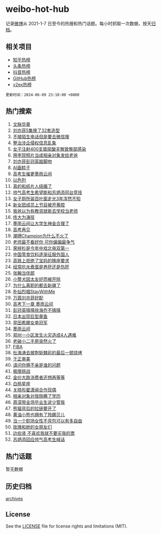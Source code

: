 # weibo-hot-hub

记录[微博](https://www.weibo.com)从 2021-1-7 日至今的热搜和热门话题。每小时抓取一次数据，按天[归档](archives)。

## 相关项目

- [知乎热榜](https://github.com/lonnyzhang423/zhihu-hot-hub)
- [头条热榜](https://github.com/lonnyzhang423/toutiao-hot-hub)
- [抖音热榜](https://github.com/lonnyzhang423/douyin-hot-hub)
- [GitHub热榜](https://github.com/lonnyzhang423/github-hot-hub)
- [v2ex热榜](https://github.com/lonnyzhang423/v2ex-hot-hub)


`更新时间：2024-06-09 23:10:00 +0800`

## 热门搜索

1. [文脉华章](https://m.weibo.cn/search?containerid=100103type%3D1%26t%3D10%26q%3D%23%E6%96%87%E8%84%89%E5%8D%8E%E7%AB%A0%23&stream_entry_id=51&isnewpage=1&extparam=seat%3D1%26filter_type%3Drealtimehot%26cate%3D10103%26q%3D%2523%25E6%2596%2587%25E8%2584%2589%25E5%258D%258E%25E7%25AB%25A0%2523%26pos%3D0%26dgr%3D0%26stream_entry_id%3D51%26c_type%3D51%26display_time%3D1717945798%26pre_seqid%3D171794579888603045117)
1. [刘亦菲5集换了32套造型](https://m.weibo.cn/search?containerid=100103type%3D1%26t%3D10%26q%3D%23%E5%88%98%E4%BA%A6%E8%8F%B25%E9%9B%86%E6%8D%A2%E4%BA%8632%E5%A5%97%E9%80%A0%E5%9E%8B%23&stream_entry_id=31&isnewpage=1&extparam=seat%3D1%26flag%3D2%26filter_type%3Drealtimehot%26band_rank%3D1%26lcate%3D5001%26c_type%3D31%26cate%3D5001%26q%3D%2523%25E5%2588%2598%25E4%25BA%25A6%25E8%258F%25B25%25E9%259B%2586%25E6%258D%25A2%25E4%25BA%258632%25E5%25A5%2597%25E9%2580%25A0%25E5%259E%258B%2523%26pos%3D0%26dgr%3D0%26stream_entry_id%3D31%26realpos%3D1%26display_time%3D1717945798%26pre_seqid%3D171794579888603045117)
1. [不接陌生电话但是要去微信搜](https://m.weibo.cn/search?containerid=100103type%3D1%26t%3D10%26q%3D%23%E4%B8%8D%E6%8E%A5%E9%99%8C%E7%94%9F%E7%94%B5%E8%AF%9D%E4%BD%86%E6%98%AF%E8%A6%81%E5%8E%BB%E5%BE%AE%E4%BF%A1%E6%90%9C%23&stream_entry_id=31&isnewpage=1&extparam=seat%3D1%26flag%3D0%26filter_type%3Drealtimehot%26band_rank%3D2%26lcate%3D5001%26c_type%3D31%26cate%3D5001%26q%3D%2523%25E4%25B8%258D%25E6%258E%25A5%25E9%2599%258C%25E7%2594%259F%25E7%2594%25B5%25E8%25AF%259D%25E4%25BD%2586%25E6%2598%25AF%25E8%25A6%2581%25E5%258E%25BB%25E5%25BE%25AE%25E4%25BF%25A1%25E6%2590%259C%2523%26pos%3D1%26dgr%3D0%26stream_entry_id%3D31%26realpos%3D2%26display_time%3D1717945798%26pre_seqid%3D171794579888603045117)
1. [整治涉企侵权信息乱象](https://m.weibo.cn/search?containerid=100103type%3D1%26t%3D10%26q%3D%23%E6%95%B4%E6%B2%BB%E6%B6%89%E4%BC%81%E4%BE%B5%E6%9D%83%E4%BF%A1%E6%81%AF%E4%B9%B1%E8%B1%A1%23&stream_entry_id=31&isnewpage=1&extparam=seat%3D1%26flag%3D1%26filter_type%3Drealtimehot%26band_rank%3D3%26lcate%3D5001%26c_type%3D31%26cate%3D5001%26q%3D%2523%25E6%2595%25B4%25E6%25B2%25BB%25E6%25B6%2589%25E4%25BC%2581%25E4%25BE%25B5%25E6%259D%2583%25E4%25BF%25A1%25E6%2581%25AF%25E4%25B9%25B1%25E8%25B1%25A1%2523%26pos%3D2%26dgr%3D0%26stream_entry_id%3D31%26realpos%3D3%26display_time%3D1717945798%26pre_seqid%3D171794579888603045117)
1. [女子注射400支玻尿酸丰臀致臀部感染](https://m.weibo.cn/search?containerid=100103type%3D1%26t%3D10%26q%3D%23%E5%A5%B3%E5%AD%90%E6%B3%A8%E5%B0%84400%E6%94%AF%E7%8E%BB%E5%B0%BF%E9%85%B8%E4%B8%B0%E8%87%80%E8%87%B4%E8%87%80%E9%83%A8%E6%84%9F%E6%9F%93%23&stream_entry_id=31&isnewpage=1&extparam=seat%3D1%26flag%3D1%26filter_type%3Drealtimehot%26band_rank%3D4%26lcate%3D5001%26c_type%3D31%26cate%3D5001%26q%3D%2523%25E5%25A5%25B3%25E5%25AD%2590%25E6%25B3%25A8%25E5%25B0%2584400%25E6%2594%25AF%25E7%258E%25BB%25E5%25B0%25BF%25E9%2585%25B8%25E4%25B8%25B0%25E8%2587%2580%25E8%2587%25B4%25E8%2587%2580%25E9%2583%25A8%25E6%2584%259F%25E6%259F%2593%2523%26pos%3D3%26dgr%3D0%26stream_entry_id%3D31%26realpos%3D4%26display_time%3D1717945798%26pre_seqid%3D171794579888603045117)
1. [用李现照片当成相亲对象发给老爸](https://m.weibo.cn/search?containerid=100103type%3D1%26t%3D10%26q%3D%23%E7%94%A8%E6%9D%8E%E7%8E%B0%E7%85%A7%E7%89%87%E5%BD%93%E6%88%90%E7%9B%B8%E4%BA%B2%E5%AF%B9%E8%B1%A1%E5%8F%91%E7%BB%99%E8%80%81%E7%88%B8%23&stream_entry_id=31&isnewpage=1&extparam=seat%3D1%26flag%3D1%26filter_type%3Drealtimehot%26band_rank%3D5%26lcate%3D5001%26c_type%3D31%26cate%3D5001%26q%3D%2523%25E7%2594%25A8%25E6%259D%258E%25E7%258E%25B0%25E7%2585%25A7%25E7%2589%2587%25E5%25BD%2593%25E6%2588%2590%25E7%259B%25B8%25E4%25BA%25B2%25E5%25AF%25B9%25E8%25B1%25A1%25E5%258F%2591%25E7%25BB%2599%25E8%2580%2581%25E7%2588%25B8%2523%26pos%3D4%26dgr%3D0%26stream_entry_id%3D31%26realpos%3D5%26display_time%3D1717945798%26pre_seqid%3D171794579888603045117)
1. [刘亦菲彭冠英踮脚吻](https://m.weibo.cn/search?containerid=100103type%3D1%26t%3D10%26q%3D%23%E5%88%98%E4%BA%A6%E8%8F%B2%E5%BD%AD%E5%86%A0%E8%8B%B1%E8%B8%AE%E8%84%9A%E5%90%BB%23&stream_entry_id=31&isnewpage=1&extparam=seat%3D1%26flag%3D1%26filter_type%3Drealtimehot%26band_rank%3D6%26lcate%3D5001%26c_type%3D31%26cate%3D5001%26q%3D%2523%25E5%2588%2598%25E4%25BA%25A6%25E8%258F%25B2%25E5%25BD%25AD%25E5%2586%25A0%25E8%258B%25B1%25E8%25B8%25AE%25E8%2584%259A%25E5%2590%25BB%2523%26pos%3D5%26dgr%3D0%26stream_entry_id%3D31%26realpos%3D6%26display_time%3D1717945798%26pre_seqid%3D171794579888603045117)
1. [AI画粽子](https://m.weibo.cn/search?containerid=100103type%3D1%26t%3D10%26q%3D%23AI%E7%94%BB%E7%B2%BD%E5%AD%90%23&stream_entry_id=31&isnewpage=1&extparam=seat%3D1%26filter_type%3Drealtimehot%26band_rank%3D7%26is_ad_pos%3D1%26lcate%3D5001%26c_type%3D31%26cate%3D5001%26q%3D%2523AI%25E7%2594%25BB%25E7%25B2%25BD%25E5%25AD%2590%2523%26pos%3D6%26adid%3D241229%26stream_entry_id%3D31%26dgr%3D0%26display_time%3D1717945798%26pre_seqid%3D171794579888603045117)
1. [高考生催更墨雨云间](https://m.weibo.cn/search?containerid=100103type%3D1%26t%3D10%26q%3D%23%E9%AB%98%E8%80%83%E7%94%9F%E5%82%AC%E6%9B%B4%E5%A2%A8%E9%9B%A8%E4%BA%91%E9%97%B4%23&stream_entry_id=31&isnewpage=1&extparam=seat%3D1%26flag%3D1%26filter_type%3Drealtimehot%26band_rank%3D7%26lcate%3D5001%26c_type%3D31%26cate%3D5001%26q%3D%2523%25E9%25AB%2598%25E8%2580%2583%25E7%2594%259F%25E5%2582%25AC%25E6%259B%25B4%25E5%25A2%25A8%25E9%259B%25A8%25E4%25BA%2591%25E9%2597%25B4%2523%26pos%3D7%26dgr%3D0%26stream_entry_id%3D31%26realpos%3D7%26display_time%3D1717945798%26pre_seqid%3D171794579888603045117)
1. [以色列](https://m.weibo.cn/search?containerid=100103type%3D1%26t%3D10%26q%3D%E4%BB%A5%E8%89%B2%E5%88%97&stream_entry_id=31&isnewpage=1&extparam=seat%3D1%26flag%3D2%26filter_type%3Drealtimehot%26band_rank%3D8%26lcate%3D5001%26c_type%3D31%26cate%3D5001%26q%3D%25E4%25BB%25A5%25E8%2589%25B2%25E5%2588%2597%26pos%3D8%26dgr%3D0%26stream_entry_id%3D31%26realpos%3D8%26display_time%3D1717945798%26pre_seqid%3D171794579888603045117)
1. [真的和纸片人结婚了](https://m.weibo.cn/search?containerid=100103type%3D1%26t%3D10%26q%3D%23%E7%9C%9F%E7%9A%84%E5%92%8C%E7%BA%B8%E7%89%87%E4%BA%BA%E7%BB%93%E5%A9%9A%E4%BA%86%23&stream_entry_id=31&isnewpage=1&extparam=seat%3D1%26flag%3D0%26filter_type%3Drealtimehot%26band_rank%3D9%26lcate%3D5001%26c_type%3D31%26cate%3D5001%26q%3D%2523%25E7%259C%259F%25E7%259A%2584%25E5%2592%258C%25E7%25BA%25B8%25E7%2589%2587%25E4%25BA%25BA%25E7%25BB%2593%25E5%25A9%259A%25E4%25BA%2586%2523%26pos%3D9%26dgr%3D0%26stream_entry_id%3D31%26realpos%3D9%26display_time%3D1717945798%26pre_seqid%3D171794579888603045117)
1. [帅气高考生希望能和苏炳添同台竞技](https://m.weibo.cn/search?containerid=100103type%3D1%26t%3D10%26q%3D%23%E5%B8%85%E6%B0%94%E9%AB%98%E8%80%83%E7%94%9F%E5%B8%8C%E6%9C%9B%E8%83%BD%E5%92%8C%E8%8B%8F%E7%82%B3%E6%B7%BB%E5%90%8C%E5%8F%B0%E7%AB%9E%E6%8A%80%23&stream_entry_id=31&isnewpage=1&extparam=seat%3D1%26flag%3D32768%26filter_type%3Drealtimehot%26band_rank%3D10%26lcate%3D5001%26c_type%3D31%26cate%3D5001%26q%3D%2523%25E5%25B8%2585%25E6%25B0%2594%25E9%25AB%2598%25E8%2580%2583%25E7%2594%259F%25E5%25B8%258C%25E6%259C%259B%25E8%2583%25BD%25E5%2592%258C%25E8%258B%258F%25E7%2582%25B3%25E6%25B7%25BB%25E5%2590%258C%25E5%258F%25B0%25E7%25AB%259E%25E6%258A%2580%2523%26pos%3D10%26dgr%3D0%26stream_entry_id%3D31%26realpos%3D10%26display_time%3D1717945798%26pre_seqid%3D171794579888603045117)
1. [女子厕所装百叶窗走光3年浑然不知](https://m.weibo.cn/search?containerid=100103type%3D1%26t%3D10%26q%3D%23%E5%A5%B3%E5%AD%90%E5%8E%95%E6%89%80%E8%A3%85%E7%99%BE%E5%8F%B6%E7%AA%97%E8%B5%B0%E5%85%893%E5%B9%B4%E6%B5%91%E7%84%B6%E4%B8%8D%E7%9F%A5%23&stream_entry_id=31&isnewpage=1&extparam=seat%3D1%26flag%3D1%26filter_type%3Drealtimehot%26band_rank%3D11%26lcate%3D5001%26c_type%3D31%26cate%3D5001%26q%3D%2523%25E5%25A5%25B3%25E5%25AD%2590%25E5%258E%2595%25E6%2589%2580%25E8%25A3%2585%25E7%2599%25BE%25E5%258F%25B6%25E7%25AA%2597%25E8%25B5%25B0%25E5%2585%25893%25E5%25B9%25B4%25E6%25B5%2591%25E7%2584%25B6%25E4%25B8%258D%25E7%259F%25A5%2523%26pos%3D11%26dgr%3D0%26stream_entry_id%3D31%26realpos%3D11%26display_time%3D1717945798%26pre_seqid%3D171794579888603045117)
1. [新女团成员上节目被开黄腔](https://m.weibo.cn/search?containerid=100103type%3D1%26t%3D10%26q%3D%E6%96%B0%E5%A5%B3%E5%9B%A2%E6%88%90%E5%91%98%E4%B8%8A%E8%8A%82%E7%9B%AE%E8%A2%AB%E5%BC%80%E9%BB%84%E8%85%94&stream_entry_id=31&isnewpage=1&extparam=seat%3D1%26flag%3D2%26filter_type%3Drealtimehot%26band_rank%3D12%26lcate%3D5001%26c_type%3D31%26cate%3D5001%26q%3D%25E6%2596%25B0%25E5%25A5%25B3%25E5%259B%25A2%25E6%2588%2590%25E5%2591%2598%25E4%25B8%258A%25E8%258A%2582%25E7%259B%25AE%25E8%25A2%25AB%25E5%25BC%2580%25E9%25BB%2584%25E8%2585%2594%26pos%3D12%26dgr%3D0%26stream_entry_id%3D31%26realpos%3D12%26display_time%3D1717945798%26pre_seqid%3D171794579888603045117)
1. [我爸以为有教资就能去学校当老师](https://m.weibo.cn/search?containerid=100103type%3D1%26t%3D10%26q%3D%23%E6%88%91%E7%88%B8%E4%BB%A5%E4%B8%BA%E6%9C%89%E6%95%99%E8%B5%84%E5%B0%B1%E8%83%BD%E5%8E%BB%E5%AD%A6%E6%A0%A1%E5%BD%93%E8%80%81%E5%B8%88%23&stream_entry_id=31&isnewpage=1&extparam=seat%3D1%26flag%3D2%26filter_type%3Drealtimehot%26band_rank%3D13%26lcate%3D5001%26c_type%3D31%26cate%3D5001%26q%3D%2523%25E6%2588%2591%25E7%2588%25B8%25E4%25BB%25A5%25E4%25B8%25BA%25E6%259C%2589%25E6%2595%2599%25E8%25B5%2584%25E5%25B0%25B1%25E8%2583%25BD%25E5%258E%25BB%25E5%25AD%25A6%25E6%25A0%25A1%25E5%25BD%2593%25E8%2580%2581%25E5%25B8%2588%2523%26pos%3D13%26dgr%3D0%26stream_entry_id%3D31%26realpos%3D13%26display_time%3D1717945798%26pre_seqid%3D171794579888603045117)
1. [佟大为演技](https://m.weibo.cn/search?containerid=100103type%3D1%26t%3D10%26q%3D%E4%BD%9F%E5%A4%A7%E4%B8%BA%E6%BC%94%E6%8A%80&stream_entry_id=31&isnewpage=1&extparam=seat%3D1%26flag%3D1%26filter_type%3Drealtimehot%26band_rank%3D14%26lcate%3D5001%26c_type%3D31%26cate%3D5001%26q%3D%25E4%25BD%259F%25E5%25A4%25A7%25E4%25B8%25BA%25E6%25BC%2594%25E6%258A%2580%26pos%3D14%26dgr%3D0%26stream_entry_id%3D31%26realpos%3D14%26display_time%3D1717945798%26pre_seqid%3D171794579888603045117)
1. [墨雨云间让大学生神金合理了](https://m.weibo.cn/search?containerid=100103type%3D1%26t%3D10%26q%3D%23%E5%A2%A8%E9%9B%A8%E4%BA%91%E9%97%B4%E8%AE%A9%E5%A4%A7%E5%AD%A6%E7%94%9F%E7%A5%9E%E9%87%91%E5%90%88%E7%90%86%E4%BA%86%23&stream_entry_id=31&isnewpage=1&extparam=seat%3D1%26flag%3D0%26filter_type%3Drealtimehot%26band_rank%3D15%26lcate%3D5001%26c_type%3D31%26cate%3D5001%26q%3D%2523%25E5%25A2%25A8%25E9%259B%25A8%25E4%25BA%2591%25E9%2597%25B4%25E8%25AE%25A9%25E5%25A4%25A7%25E5%25AD%25A6%25E7%2594%259F%25E7%25A5%259E%25E9%2587%2591%25E5%2590%2588%25E7%2590%2586%25E4%25BA%2586%2523%26pos%3D15%26dgr%3D0%26stream_entry_id%3D31%26realpos%3D15%26display_time%3D1717945798%26pre_seqid%3D171794579888603045117)
1. [高考再见](https://m.weibo.cn/search?containerid=100103type%3D1%26t%3D10%26q%3D%23%E9%AB%98%E8%80%83%E5%86%8D%E8%A7%81%23&stream_entry_id=31&isnewpage=1&extparam=seat%3D1%26flag%3D0%26filter_type%3Drealtimehot%26band_rank%3D16%26lcate%3D5001%26c_type%3D31%26cate%3D5001%26q%3D%2523%25E9%25AB%2598%25E8%2580%2583%25E5%2586%258D%25E8%25A7%2581%2523%26pos%3D16%26dgr%3D0%26stream_entry_id%3D31%26realpos%3D16%26display_time%3D1717945798%26pre_seqid%3D171794579888603045117)
1. [潮牌Champion为什么不火了](https://m.weibo.cn/search?containerid=100103type%3D1%26t%3D10%26q%3D%23%E6%BD%AE%E7%89%8CChampion%E4%B8%BA%E4%BB%80%E4%B9%88%E4%B8%8D%E7%81%AB%E4%BA%86%23&stream_entry_id=31&isnewpage=1&extparam=seat%3D1%26flag%3D0%26filter_type%3Drealtimehot%26band_rank%3D17%26lcate%3D5001%26c_type%3D31%26cate%3D5001%26q%3D%2523%25E6%25BD%25AE%25E7%2589%258CChampion%25E4%25B8%25BA%25E4%25BB%2580%25E4%25B9%2588%25E4%25B8%258D%25E7%2581%25AB%25E4%25BA%2586%2523%26pos%3D17%26dgr%3D0%26stream_entry_id%3D31%26realpos%3D17%26display_time%3D1717945798%26pre_seqid%3D171794579888603045117)
1. [老师最不看好你 可你偏偏最争气](https://m.weibo.cn/search?containerid=100103type%3D1%26t%3D10%26q%3D%E8%80%81%E5%B8%88%E6%9C%80%E4%B8%8D%E7%9C%8B%E5%A5%BD%E4%BD%A0+%E5%8F%AF%E4%BD%A0%E5%81%8F%E5%81%8F%E6%9C%80%E4%BA%89%E6%B0%94&stream_entry_id=31&isnewpage=1&extparam=seat%3D1%26flag%3D0%26filter_type%3Drealtimehot%26band_rank%3D18%26lcate%3D5001%26c_type%3D31%26cate%3D5001%26q%3D%25E8%2580%2581%25E5%25B8%2588%25E6%259C%2580%25E4%25B8%258D%25E7%259C%258B%25E5%25A5%25BD%25E4%25BD%25A0%2520%25E5%258F%25AF%25E4%25BD%25A0%25E5%2581%258F%25E5%2581%258F%25E6%259C%2580%25E4%25BA%2589%25E6%25B0%2594%26pos%3D18%26dgr%3D0%26stream_entry_id%3D31%26realpos%3D18%26display_time%3D1717945798%26pre_seqid%3D171794579888603045117)
1. [荣梓杉是今年中戏北电双第一](https://m.weibo.cn/search?containerid=100103type%3D1%26t%3D10%26q%3D%23%E8%8D%A3%E6%A2%93%E6%9D%89%E6%98%AF%E4%BB%8A%E5%B9%B4%E4%B8%AD%E6%88%8F%E5%8C%97%E7%94%B5%E5%8F%8C%E7%AC%AC%E4%B8%80%23&stream_entry_id=31&isnewpage=1&extparam=seat%3D1%26flag%3D2%26filter_type%3Drealtimehot%26band_rank%3D19%26lcate%3D5001%26c_type%3D31%26cate%3D5001%26q%3D%2523%25E8%258D%25A3%25E6%25A2%2593%25E6%259D%2589%25E6%2598%25AF%25E4%25BB%258A%25E5%25B9%25B4%25E4%25B8%25AD%25E6%2588%258F%25E5%258C%2597%25E7%2594%25B5%25E5%258F%258C%25E7%25AC%25AC%25E4%25B8%2580%2523%26pos%3D19%26dgr%3D0%26stream_entry_id%3D31%26realpos%3D19%26display_time%3D1717945798%26pre_seqid%3D171794579888603045117)
1. [中国零食饮料逐渐征服外国人](https://m.weibo.cn/search?containerid=100103type%3D1%26t%3D10%26q%3D%E4%B8%AD%E5%9B%BD%E9%9B%B6%E9%A3%9F%E9%A5%AE%E6%96%99%E9%80%90%E6%B8%90%E5%BE%81%E6%9C%8D%E5%A4%96%E5%9B%BD%E4%BA%BA&stream_entry_id=31&isnewpage=1&extparam=seat%3D1%26flag%3D1%26filter_type%3Drealtimehot%26band_rank%3D20%26lcate%3D5001%26c_type%3D31%26cate%3D5001%26q%3D%25E4%25B8%25AD%25E5%259B%25BD%25E9%259B%25B6%25E9%25A3%259F%25E9%25A5%25AE%25E6%2596%2599%25E9%2580%2590%25E6%25B8%2590%25E5%25BE%2581%25E6%259C%258D%25E5%25A4%2596%25E5%259B%25BD%25E4%25BA%25BA%26pos%3D20%26dgr%3D0%26stream_entry_id%3D31%26realpos%3D20%26display_time%3D1717945798%26pre_seqid%3D171794579888603045117)
1. [高铁上拒绝了宝妈的换座要求](https://m.weibo.cn/search?containerid=100103type%3D1%26t%3D10%26q%3D%23%E9%AB%98%E9%93%81%E4%B8%8A%E6%8B%92%E7%BB%9D%E4%BA%86%E5%AE%9D%E5%A6%88%E7%9A%84%E6%8D%A2%E5%BA%A7%E8%A6%81%E6%B1%82%23&stream_entry_id=31&isnewpage=1&extparam=seat%3D1%26flag%3D0%26filter_type%3Drealtimehot%26band_rank%3D21%26lcate%3D5001%26c_type%3D31%26cate%3D5001%26q%3D%2523%25E9%25AB%2598%25E9%2593%2581%25E4%25B8%258A%25E6%258B%2592%25E7%25BB%259D%25E4%25BA%2586%25E5%25AE%259D%25E5%25A6%2588%25E7%259A%2584%25E6%258D%25A2%25E5%25BA%25A7%25E8%25A6%2581%25E6%25B1%2582%2523%26pos%3D21%26dgr%3D0%26stream_entry_id%3D31%26realpos%3D21%26display_time%3D1717945798%26pre_seqid%3D171794579888603045117)
1. [经常吃水煮蛋是养肝还是伤肝](https://m.weibo.cn/search?containerid=100103type%3D1%26t%3D10%26q%3D%23%E7%BB%8F%E5%B8%B8%E5%90%83%E6%B0%B4%E7%85%AE%E8%9B%8B%E6%98%AF%E5%85%BB%E8%82%9D%E8%BF%98%E6%98%AF%E4%BC%A4%E8%82%9D%23&stream_entry_id=31&isnewpage=1&extparam=seat%3D1%26flag%3D1%26filter_type%3Drealtimehot%26band_rank%3D22%26lcate%3D5001%26c_type%3D31%26cate%3D5001%26q%3D%2523%25E7%25BB%258F%25E5%25B8%25B8%25E5%2590%2583%25E6%25B0%25B4%25E7%2585%25AE%25E8%259B%258B%25E6%2598%25AF%25E5%2585%25BB%25E8%2582%259D%25E8%25BF%2598%25E6%2598%25AF%25E4%25BC%25A4%25E8%2582%259D%2523%26pos%3D22%26dgr%3D0%26stream_entry_id%3D31%26realpos%3D22%26display_time%3D1717945798%26pre_seqid%3D171794579888603045117)
1. [张翰当伴郎](https://m.weibo.cn/search?containerid=100103type%3D1%26t%3D10%26q%3D%23%E5%BC%A0%E7%BF%B0%E5%BD%93%E4%BC%B4%E9%83%8E%23&stream_entry_id=31&isnewpage=1&extparam=seat%3D1%26flag%3D1%26filter_type%3Drealtimehot%26band_rank%3D23%26lcate%3D5001%26c_type%3D31%26cate%3D5001%26q%3D%2523%25E5%25BC%25A0%25E7%25BF%25B0%25E5%25BD%2593%25E4%25BC%25B4%25E9%2583%258E%2523%26pos%3D23%26dgr%3D0%26stream_entry_id%3D31%26realpos%3D23%26display_time%3D1717945798%26pre_seqid%3D171794579888603045117)
1. [小警犬因太友好而被开除](https://m.weibo.cn/search?containerid=100103type%3D1%26t%3D10%26q%3D%E5%B0%8F%E8%AD%A6%E7%8A%AC%E5%9B%A0%E5%A4%AA%E5%8F%8B%E5%A5%BD%E8%80%8C%E8%A2%AB%E5%BC%80%E9%99%A4&stream_entry_id=31&isnewpage=1&extparam=seat%3D1%26flag%3D1%26filter_type%3Drealtimehot%26band_rank%3D24%26lcate%3D5001%26c_type%3D31%26cate%3D5001%26q%3D%25E5%25B0%258F%25E8%25AD%25A6%25E7%258A%25AC%25E5%259B%25A0%25E5%25A4%25AA%25E5%258F%258B%25E5%25A5%25BD%25E8%2580%258C%25E8%25A2%25AB%25E5%25BC%2580%25E9%2599%25A4%26pos%3D24%26dgr%3D0%26stream_entry_id%3D31%26realpos%3D24%26display_time%3D1717945798%26pre_seqid%3D171794579888603045117)
1. [为什么离职的都去新疆了](https://m.weibo.cn/search?containerid=100103type%3D1%26t%3D10%26q%3D%23%E4%B8%BA%E4%BB%80%E4%B9%88%E7%A6%BB%E8%81%8C%E7%9A%84%E9%83%BD%E5%8E%BB%E6%96%B0%E7%96%86%E4%BA%86%23&stream_entry_id=31&isnewpage=1&extparam=seat%3D1%26flag%3D1%26filter_type%3Drealtimehot%26band_rank%3D25%26lcate%3D5001%26c_type%3D31%26cate%3D5001%26q%3D%2523%25E4%25B8%25BA%25E4%25BB%2580%25E4%25B9%2588%25E7%25A6%25BB%25E8%2581%258C%25E7%259A%2584%25E9%2583%25BD%25E5%258E%25BB%25E6%2596%25B0%25E7%2596%2586%25E4%25BA%2586%2523%26pos%3D25%26dgr%3D0%26stream_entry_id%3D31%26realpos%3D25%26display_time%3D1717945798%26pre_seqid%3D171794579888603045117)
1. [朴灿烈唱StayWithMe](https://m.weibo.cn/search?containerid=100103type%3D1%26t%3D10%26q%3D%23%E6%9C%B4%E7%81%BF%E7%83%88%E5%94%B1StayWithMe%23&stream_entry_id=31&isnewpage=1&extparam=seat%3D1%26flag%3D1%26filter_type%3Drealtimehot%26band_rank%3D26%26lcate%3D5001%26c_type%3D31%26cate%3D5001%26q%3D%2523%25E6%259C%25B4%25E7%2581%25BF%25E7%2583%2588%25E5%2594%25B1StayWithMe%2523%26pos%3D26%26dgr%3D0%26stream_entry_id%3D31%26realpos%3D26%26display_time%3D1717945798%26pre_seqid%3D171794579888603045117)
1. [万茜刘亦菲好配](https://m.weibo.cn/search?containerid=100103type%3D1%26t%3D10%26q%3D%23%E4%B8%87%E8%8C%9C%E5%88%98%E4%BA%A6%E8%8F%B2%E5%A5%BD%E9%85%8D%23&stream_entry_id=31&isnewpage=1&extparam=seat%3D1%26flag%3D1%26filter_type%3Drealtimehot%26band_rank%3D27%26lcate%3D5001%26c_type%3D31%26cate%3D5001%26q%3D%2523%25E4%25B8%2587%25E8%258C%259C%25E5%2588%2598%25E4%25BA%25A6%25E8%258F%25B2%25E5%25A5%25BD%25E9%2585%258D%2523%26pos%3D27%26dgr%3D0%26stream_entry_id%3D31%26realpos%3D27%26display_time%3D1717945798%26pre_seqid%3D171794579888603045117)
1. [高考下一章 墨雨云间](https://m.weibo.cn/search?containerid=100103type%3D1%26t%3D10%26q%3D%E9%AB%98%E8%80%83%E4%B8%8B%E4%B8%80%E7%AB%A0+%E5%A2%A8%E9%9B%A8%E4%BA%91%E9%97%B4&stream_entry_id=31&isnewpage=1&extparam=seat%3D1%26flag%3D1%26filter_type%3Drealtimehot%26band_rank%3D28%26lcate%3D5001%26c_type%3D31%26cate%3D5001%26q%3D%25E9%25AB%2598%25E8%2580%2583%25E4%25B8%258B%25E4%25B8%2580%25E7%25AB%25A0%2520%25E5%25A2%25A8%25E9%259B%25A8%25E4%25BA%2591%25E9%2597%25B4%26pos%3D28%26dgr%3D0%26stream_entry_id%3D31%26realpos%3D28%26display_time%3D1717945798%26pre_seqid%3D171794579888603045117)
1. [彭冠英嘻嘻徐海乔不嘻嘻](https://m.weibo.cn/search?containerid=100103type%3D1%26t%3D10%26q%3D%23%E5%BD%AD%E5%86%A0%E8%8B%B1%E5%98%BB%E5%98%BB%E5%BE%90%E6%B5%B7%E4%B9%94%E4%B8%8D%E5%98%BB%E5%98%BB%23&stream_entry_id=31&isnewpage=1&extparam=seat%3D1%26flag%3D1%26filter_type%3Drealtimehot%26band_rank%3D29%26lcate%3D5001%26c_type%3D31%26cate%3D5001%26q%3D%2523%25E5%25BD%25AD%25E5%2586%25A0%25E8%258B%25B1%25E5%2598%25BB%25E5%2598%25BB%25E5%25BE%2590%25E6%25B5%25B7%25E4%25B9%2594%25E4%25B8%258D%25E5%2598%25BB%25E5%2598%25BB%2523%26pos%3D29%26dgr%3D0%26stream_entry_id%3D31%26realpos%3D29%26display_time%3D1717945798%26pre_seqid%3D171794579888603045117)
1. [日本出现巨型章鱼](https://m.weibo.cn/search?containerid=100103type%3D1%26t%3D10%26q%3D%23%E6%97%A5%E6%9C%AC%E5%87%BA%E7%8E%B0%E5%B7%A8%E5%9E%8B%E7%AB%A0%E9%B1%BC%23&stream_entry_id=31&isnewpage=1&extparam=seat%3D1%26flag%3D0%26filter_type%3Drealtimehot%26band_rank%3D30%26lcate%3D5001%26c_type%3D31%26cate%3D5001%26q%3D%2523%25E6%2597%25A5%25E6%259C%25AC%25E5%2587%25BA%25E7%258E%25B0%25E5%25B7%25A8%25E5%259E%258B%25E7%25AB%25A0%25E9%25B1%25BC%2523%26pos%3D30%26dgr%3D0%26stream_entry_id%3D31%26realpos%3D30%26display_time%3D1717945798%26pre_seqid%3D171794579888603045117)
1. [早田希娜女单冠军](https://m.weibo.cn/search?containerid=100103type%3D1%26t%3D10%26q%3D%23%E6%97%A9%E7%94%B0%E5%B8%8C%E5%A8%9C%E5%A5%B3%E5%8D%95%E5%86%A0%E5%86%9B%23&stream_entry_id=31&isnewpage=1&extparam=seat%3D1%26flag%3D1%26filter_type%3Drealtimehot%26band_rank%3D31%26lcate%3D5001%26c_type%3D31%26cate%3D5001%26q%3D%2523%25E6%2597%25A9%25E7%2594%25B0%25E5%25B8%258C%25E5%25A8%259C%25E5%25A5%25B3%25E5%258D%2595%25E5%2586%25A0%25E5%2586%259B%2523%26pos%3D31%26dgr%3D0%26stream_entry_id%3D31%26realpos%3D31%26display_time%3D1717945798%26pre_seqid%3D171794579888603045117)
1. [墨雨云间](https://m.weibo.cn/search?containerid=100103type%3D1%26t%3D10%26q%3D%E5%A2%A8%E9%9B%A8%E4%BA%91%E9%97%B4&stream_entry_id=31&isnewpage=1&extparam=seat%3D1%26flag%3D0%26filter_type%3Drealtimehot%26band_rank%3D32%26lcate%3D5001%26c_type%3D31%26cate%3D5001%26q%3D%25E5%25A2%25A8%25E9%259B%25A8%25E4%25BA%2591%25E9%2597%25B4%26pos%3D32%26dgr%3D0%26stream_entry_id%3D31%26realpos%3D32%26display_time%3D1717945798%26pre_seqid%3D171794579888603045117)
1. [郑州一小区发生火灾造成4人遇难](https://m.weibo.cn/search?containerid=100103type%3D1%26t%3D10%26q%3D%23%E9%83%91%E5%B7%9E%E4%B8%80%E5%B0%8F%E5%8C%BA%E5%8F%91%E7%94%9F%E7%81%AB%E7%81%BE%E9%80%A0%E6%88%904%E4%BA%BA%E9%81%87%E9%9A%BE%23&stream_entry_id=31&isnewpage=1&extparam=seat%3D1%26flag%3D0%26filter_type%3Drealtimehot%26band_rank%3D33%26lcate%3D5001%26c_type%3D31%26cate%3D5001%26q%3D%2523%25E9%2583%2591%25E5%25B7%259E%25E4%25B8%2580%25E5%25B0%258F%25E5%258C%25BA%25E5%258F%2591%25E7%2594%259F%25E7%2581%25AB%25E7%2581%25BE%25E9%2580%25A0%25E6%2588%25904%25E4%25BA%25BA%25E9%2581%2587%25E9%259A%25BE%2523%26pos%3D33%26dgr%3D0%26stream_entry_id%3D31%26realpos%3D33%26display_time%3D1717945798%26pre_seqid%3D171794579888603045117)
1. [老破小二手房突然火了](https://m.weibo.cn/search?containerid=100103type%3D1%26t%3D10%26q%3D%23%E8%80%81%E7%A0%B4%E5%B0%8F%E4%BA%8C%E6%89%8B%E6%88%BF%E7%AA%81%E7%84%B6%E7%81%AB%E4%BA%86%23&stream_entry_id=31&isnewpage=1&extparam=seat%3D1%26flag%3D1%26filter_type%3Drealtimehot%26band_rank%3D34%26lcate%3D5001%26c_type%3D31%26cate%3D5001%26q%3D%2523%25E8%2580%2581%25E7%25A0%25B4%25E5%25B0%258F%25E4%25BA%258C%25E6%2589%258B%25E6%2588%25BF%25E7%25AA%2581%25E7%2584%25B6%25E7%2581%25AB%25E4%25BA%2586%2523%26pos%3D34%26dgr%3D0%26stream_entry_id%3D31%26realpos%3D34%26display_time%3D1717945798%26pre_seqid%3D171794579888603045117)
1. [FIBA](https://m.weibo.cn/search?containerid=100103type%3D1%26t%3D10%26q%3DFIBA&stream_entry_id=31&isnewpage=1&extparam=seat%3D1%26flag%3D1%26filter_type%3Drealtimehot%26band_rank%3D35%26lcate%3D5001%26c_type%3D31%26cate%3D5001%26q%3DFIBA%26pos%3D35%26dgr%3D0%26stream_entry_id%3D31%26realpos%3D35%26display_time%3D1717945798%26pre_seqid%3D171794579888603045117)
1. [杜海涛去披荆斩棘前的最后一顿烧烤](https://m.weibo.cn/search?containerid=100103type%3D1%26t%3D10%26q%3D%23%E6%9D%9C%E6%B5%B7%E6%B6%9B%E5%8E%BB%E6%8A%AB%E8%8D%86%E6%96%A9%E6%A3%98%E5%89%8D%E7%9A%84%E6%9C%80%E5%90%8E%E4%B8%80%E9%A1%BF%E7%83%A7%E7%83%A4%23&stream_entry_id=31&isnewpage=1&extparam=seat%3D1%26flag%3D1%26filter_type%3Drealtimehot%26band_rank%3D36%26lcate%3D5001%26c_type%3D31%26cate%3D5001%26q%3D%2523%25E6%259D%259C%25E6%25B5%25B7%25E6%25B6%259B%25E5%258E%25BB%25E6%258A%25AB%25E8%258D%2586%25E6%2596%25A9%25E6%25A3%2598%25E5%2589%258D%25E7%259A%2584%25E6%259C%2580%25E5%2590%258E%25E4%25B8%2580%25E9%25A1%25BF%25E7%2583%25A7%25E7%2583%25A4%2523%26pos%3D36%26dgr%3D0%26stream_entry_id%3D31%26realpos%3D36%26display_time%3D1717945798%26pre_seqid%3D171794579888603045117)
1. [于正审美](https://m.weibo.cn/search?containerid=100103type%3D1%26t%3D10%26q%3D%E4%BA%8E%E6%AD%A3%E5%AE%A1%E7%BE%8E&stream_entry_id=31&isnewpage=1&extparam=seat%3D1%26flag%3D0%26filter_type%3Drealtimehot%26band_rank%3D37%26lcate%3D5001%26c_type%3D31%26cate%3D5001%26q%3D%25E4%25BA%258E%25E6%25AD%25A3%25E5%25AE%25A1%25E7%25BE%258E%26pos%3D37%26dgr%3D0%26stream_entry_id%3D31%26realpos%3D37%26display_time%3D1717945798%26pre_seqid%3D171794579888603045117)
1. [请问你俩不亲是谁的问题](https://m.weibo.cn/search?containerid=100103type%3D1%26t%3D10%26q%3D%23%E8%AF%B7%E9%97%AE%E4%BD%A0%E4%BF%A9%E4%B8%8D%E4%BA%B2%E6%98%AF%E8%B0%81%E7%9A%84%E9%97%AE%E9%A2%98%23&stream_entry_id=31&isnewpage=1&extparam=seat%3D1%26flag%3D0%26filter_type%3Drealtimehot%26band_rank%3D38%26lcate%3D5001%26c_type%3D31%26cate%3D5001%26q%3D%2523%25E8%25AF%25B7%25E9%2597%25AE%25E4%25BD%25A0%25E4%25BF%25A9%25E4%25B8%258D%25E4%25BA%25B2%25E6%2598%25AF%25E8%25B0%2581%25E7%259A%2584%25E9%2597%25AE%25E9%25A2%2598%2523%26pos%3D38%26dgr%3D0%26stream_entry_id%3D31%26realpos%3D38%26display_time%3D1717945798%26pre_seqid%3D171794579888603045117)
1. [极限挑战](https://m.weibo.cn/search?containerid=100103type%3D1%26t%3D10%26q%3D%E6%9E%81%E9%99%90%E6%8C%91%E6%88%98&stream_entry_id=31&isnewpage=1&extparam=seat%3D1%26flag%3D0%26filter_type%3Drealtimehot%26band_rank%3D39%26lcate%3D5001%26c_type%3D31%26cate%3D5001%26q%3D%25E6%259E%2581%25E9%2599%2590%25E6%258C%2591%25E6%2588%2598%26pos%3D39%26dgr%3D0%26stream_entry_id%3D31%26realpos%3D39%26display_time%3D1717945798%26pre_seqid%3D171794579888603045117)
1. [金价大跌消费者还想再等等](https://m.weibo.cn/search?containerid=100103type%3D1%26t%3D10%26q%3D%23%E9%87%91%E4%BB%B7%E5%A4%A7%E8%B7%8C%E6%B6%88%E8%B4%B9%E8%80%85%E8%BF%98%E6%83%B3%E5%86%8D%E7%AD%89%E7%AD%89%23&stream_entry_id=31&isnewpage=1&extparam=seat%3D1%26flag%3D0%26filter_type%3Drealtimehot%26band_rank%3D40%26lcate%3D5001%26c_type%3D31%26cate%3D5001%26q%3D%2523%25E9%2587%2591%25E4%25BB%25B7%25E5%25A4%25A7%25E8%25B7%258C%25E6%25B6%2588%25E8%25B4%25B9%25E8%2580%2585%25E8%25BF%2598%25E6%2583%25B3%25E5%2586%258D%25E7%25AD%2589%25E7%25AD%2589%2523%26pos%3D40%26dgr%3D0%26stream_entry_id%3D31%26realpos%3D40%26display_time%3D1717945798%26pre_seqid%3D171794579888603045117)
1. [白桃星座](https://m.weibo.cn/search?containerid=100103type%3D1%26t%3D10%26q%3D%E7%99%BD%E6%A1%83%E6%98%9F%E5%BA%A7&stream_entry_id=31&isnewpage=1&extparam=seat%3D1%26flag%3D1%26filter_type%3Drealtimehot%26band_rank%3D41%26lcate%3D5001%26c_type%3D31%26cate%3D5001%26q%3D%25E7%2599%25BD%25E6%25A1%2583%25E6%2598%259F%25E5%25BA%25A7%26pos%3D41%26dgr%3D0%26stream_entry_id%3D31%26realpos%3D41%26display_time%3D1717945798%26pre_seqid%3D171794579888603045117)
1. [关晓彤翟潇闻合作现偶](https://m.weibo.cn/search?containerid=100103type%3D1%26t%3D10%26q%3D%23%E5%85%B3%E6%99%93%E5%BD%A4%E7%BF%9F%E6%BD%87%E9%97%BB%E5%90%88%E4%BD%9C%E7%8E%B0%E5%81%B6%23&stream_entry_id=31&isnewpage=1&extparam=seat%3D1%26flag%3D1%26filter_type%3Drealtimehot%26band_rank%3D42%26lcate%3D5001%26c_type%3D31%26cate%3D5001%26q%3D%2523%25E5%2585%25B3%25E6%2599%2593%25E5%25BD%25A4%25E7%25BF%259F%25E6%25BD%2587%25E9%2597%25BB%25E5%2590%2588%25E4%25BD%259C%25E7%258E%25B0%25E5%2581%25B6%2523%26pos%3D42%26dgr%3D0%26stream_entry_id%3D31%26realpos%3D42%26display_time%3D1717945798%26pre_seqid%3D171794579888603045117)
1. [相亲对象对我隐瞒了学历](https://m.weibo.cn/search?containerid=100103type%3D1%26t%3D10%26q%3D%23%E7%9B%B8%E4%BA%B2%E5%AF%B9%E8%B1%A1%E5%AF%B9%E6%88%91%E9%9A%90%E7%9E%92%E4%BA%86%E5%AD%A6%E5%8E%86%23&stream_entry_id=31&isnewpage=1&extparam=seat%3D1%26flag%3D0%26filter_type%3Drealtimehot%26band_rank%3D43%26lcate%3D5001%26c_type%3D31%26cate%3D5001%26q%3D%2523%25E7%259B%25B8%25E4%25BA%25B2%25E5%25AF%25B9%25E8%25B1%25A1%25E5%25AF%25B9%25E6%2588%2591%25E9%259A%2590%25E7%259E%2592%25E4%25BA%2586%25E5%25AD%25A6%25E5%258E%2586%2523%26pos%3D43%26dgr%3D0%26stream_entry_id%3D31%26realpos%3D43%26display_time%3D1717945798%26pre_seqid%3D171794579888603045117)
1. [周深带全场毕业生说少管我](https://m.weibo.cn/search?containerid=100103type%3D1%26t%3D10%26q%3D%23%E5%91%A8%E6%B7%B1%E5%B8%A6%E5%85%A8%E5%9C%BA%E6%AF%95%E4%B8%9A%E7%94%9F%E8%AF%B4%E5%B0%91%E7%AE%A1%E6%88%91%23&stream_entry_id=31&isnewpage=1&extparam=seat%3D1%26flag%3D1%26filter_type%3Drealtimehot%26band_rank%3D44%26lcate%3D5001%26c_type%3D31%26cate%3D5001%26q%3D%2523%25E5%2591%25A8%25E6%25B7%25B1%25E5%25B8%25A6%25E5%2585%25A8%25E5%259C%25BA%25E6%25AF%2595%25E4%25B8%259A%25E7%2594%259F%25E8%25AF%25B4%25E5%25B0%2591%25E7%25AE%25A1%25E6%2588%2591%2523%26pos%3D44%26dgr%3D0%26stream_entry_id%3D31%26realpos%3D44%26display_time%3D1717945798%26pre_seqid%3D171794579888603045117)
1. [熊猫背后的拉链要开了](https://m.weibo.cn/search?containerid=100103type%3D1%26t%3D10%26q%3D%E7%86%8A%E7%8C%AB%E8%83%8C%E5%90%8E%E7%9A%84%E6%8B%89%E9%93%BE%E8%A6%81%E5%BC%80%E4%BA%86&stream_entry_id=31&isnewpage=1&extparam=seat%3D1%26flag%3D1%26filter_type%3Drealtimehot%26band_rank%3D45%26lcate%3D5001%26c_type%3D31%26cate%3D5001%26q%3D%25E7%2586%258A%25E7%258C%25AB%25E8%2583%258C%25E5%2590%258E%25E7%259A%2584%25E6%258B%2589%25E9%2593%25BE%25E8%25A6%2581%25E5%25BC%2580%25E4%25BA%2586%26pos%3D45%26dgr%3D0%26stream_entry_id%3D31%26realpos%3D45%26display_time%3D1717945798%26pre_seqid%3D171794579888603045117)
1. [黄油小熊也拥有了玲娜贝儿](https://m.weibo.cn/search?containerid=100103type%3D1%26t%3D10%26q%3D%E9%BB%84%E6%B2%B9%E5%B0%8F%E7%86%8A%E4%B9%9F%E6%8B%A5%E6%9C%89%E4%BA%86%E7%8E%B2%E5%A8%9C%E8%B4%9D%E5%84%BF&stream_entry_id=31&isnewpage=1&extparam=seat%3D1%26flag%3D1%26filter_type%3Drealtimehot%26band_rank%3D46%26lcate%3D5001%26c_type%3D31%26cate%3D5001%26q%3D%25E9%25BB%2584%25E6%25B2%25B9%25E5%25B0%258F%25E7%2586%258A%25E4%25B9%259F%25E6%258B%25A5%25E6%259C%2589%25E4%25BA%2586%25E7%258E%25B2%25E5%25A8%259C%25E8%25B4%259D%25E5%2584%25BF%26pos%3D46%26dgr%3D0%26stream_entry_id%3D31%26realpos%3D46%26display_time%3D1717945798%26pre_seqid%3D171794579888603045117)
1. [当一个职场女性不背包可以有多自由](https://m.weibo.cn/search?containerid=100103type%3D1%26t%3D10%26q%3D%23%E5%BD%93%E4%B8%80%E4%B8%AA%E8%81%8C%E5%9C%BA%E5%A5%B3%E6%80%A7%E4%B8%8D%E8%83%8C%E5%8C%85%E5%8F%AF%E4%BB%A5%E6%9C%89%E5%A4%9A%E8%87%AA%E7%94%B1%23&stream_entry_id=31&isnewpage=1&extparam=seat%3D1%26flag%3D1%26filter_type%3Drealtimehot%26band_rank%3D47%26lcate%3D5001%26c_type%3D31%26cate%3D5001%26q%3D%2523%25E5%25BD%2593%25E4%25B8%2580%25E4%25B8%25AA%25E8%2581%258C%25E5%259C%25BA%25E5%25A5%25B3%25E6%2580%25A7%25E4%25B8%258D%25E8%2583%258C%25E5%258C%2585%25E5%258F%25AF%25E4%25BB%25A5%25E6%259C%2589%25E5%25A4%259A%25E8%2587%25AA%25E7%2594%25B1%2523%26pos%3D47%26dgr%3D0%26stream_entry_id%3D31%26realpos%3D47%26display_time%3D1717945798%26pre_seqid%3D171794579888603045117)
1. [玫瑰和她的女朋友们](https://m.weibo.cn/search?containerid=100103type%3D1%26t%3D10%26q%3D%23%E7%8E%AB%E7%91%B0%E5%92%8C%E5%A5%B9%E7%9A%84%E5%A5%B3%E6%9C%8B%E5%8F%8B%E4%BB%AC%23&stream_entry_id=31&isnewpage=1&extparam=seat%3D1%26flag%3D1%26filter_type%3Drealtimehot%26band_rank%3D48%26lcate%3D5001%26c_type%3D31%26cate%3D5001%26q%3D%2523%25E7%258E%25AB%25E7%2591%25B0%25E5%2592%258C%25E5%25A5%25B9%25E7%259A%2584%25E5%25A5%25B3%25E6%259C%258B%25E5%258F%258B%25E4%25BB%25AC%2523%26pos%3D48%26dgr%3D0%26stream_entry_id%3D31%26realpos%3D48%26display_time%3D1717945798%26pre_seqid%3D171794579888603045117)
1. [边伯贤 不喜欢我就不要买我的票](https://m.weibo.cn/search?containerid=100103type%3D1%26t%3D10%26q%3D%E8%BE%B9%E4%BC%AF%E8%B4%A4+%E4%B8%8D%E5%96%9C%E6%AC%A2%E6%88%91%E5%B0%B1%E4%B8%8D%E8%A6%81%E4%B9%B0%E6%88%91%E7%9A%84%E7%A5%A8&stream_entry_id=31&isnewpage=1&extparam=seat%3D1%26flag%3D0%26filter_type%3Drealtimehot%26band_rank%3D49%26lcate%3D5001%26c_type%3D31%26cate%3D5001%26q%3D%25E8%25BE%25B9%25E4%25BC%25AF%25E8%25B4%25A4%2520%25E4%25B8%258D%25E5%2596%259C%25E6%25AC%25A2%25E6%2588%2591%25E5%25B0%25B1%25E4%25B8%258D%25E8%25A6%2581%25E4%25B9%25B0%25E6%2588%2591%25E7%259A%2584%25E7%25A5%25A8%26pos%3D49%26dgr%3D0%26stream_entry_id%3D31%26realpos%3D49%26display_time%3D1717945798%26pre_seqid%3D171794579888603045117)
1. [苏炳添回应帅气高考生喊话](https://m.weibo.cn/search?containerid=100103type%3D1%26t%3D10%26q%3D%23%E8%8B%8F%E7%82%B3%E6%B7%BB%E5%9B%9E%E5%BA%94%E5%B8%85%E6%B0%94%E9%AB%98%E8%80%83%E7%94%9F%E5%96%8A%E8%AF%9D%23&stream_entry_id=31&isnewpage=1&extparam=seat%3D1%26flag%3D32768%26filter_type%3Drealtimehot%26band_rank%3D50%26lcate%3D5001%26c_type%3D31%26cate%3D5001%26q%3D%2523%25E8%258B%258F%25E7%2582%25B3%25E6%25B7%25BB%25E5%259B%259E%25E5%25BA%2594%25E5%25B8%2585%25E6%25B0%2594%25E9%25AB%2598%25E8%2580%2583%25E7%2594%259F%25E5%2596%258A%25E8%25AF%259D%2523%26pos%3D50%26dgr%3D0%26stream_entry_id%3D31%26realpos%3D50%26display_time%3D1717945798%26pre_seqid%3D171794579888603045117)

## 热门话题

暂无数据

## 历史归档

[archives](archives)

## License

See the [LICENSE](LICENSE) file for license rights and limitations (MIT).
